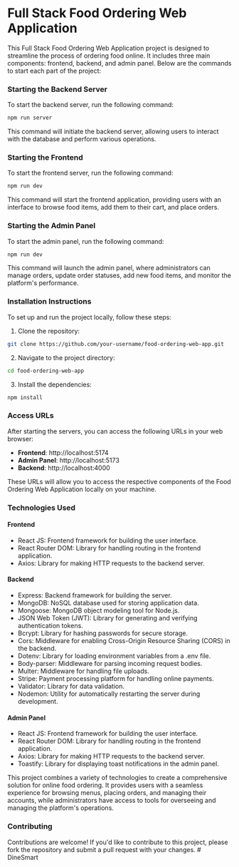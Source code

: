 # Full Stack Food Ordering Web Application

This Full Stack Food Ordering Web Application project is designed to streamline the process of ordering food online. It includes three main components: frontend, backend, and admin panel. Below are the commands to start each part of the project:

### Starting the Backend Server
To start the backend server, run the following command:
```bash
npm run server
```
This command will initiate the backend server, allowing users to interact with the database and perform various operations.

### Starting the Frontend
To start the frontend server, run the following command:
```bash
npm run dev
```
This command will start the frontend application, providing users with an interface to browse food items, add them to their cart, and place orders.

### Starting the Admin Panel
To start the admin panel, run the following command:
```bash
npm run dev
```
This command will launch the admin panel, where administrators can manage orders, update order statuses, add new food items, and monitor the platform's performance.

### Installation Instructions
To set up and run the project locally, follow these steps:

1. Clone the repository:
```bash
git clone https://github.com/your-username/food-ordering-web-app.git
```
2. Navigate to the project directory:
```bash
cd food-ordering-web-app
```
3. Install the dependencies:
```bash
npm install
```

### Access URLs
After starting the servers, you can access the following URLs in your web browser:

- **Frontend**: http://localhost:5174
- **Admin Panel**: http://localhost:5173
- **Backend**: http://localhost:4000

These URLs will allow you to access the respective components of the Food Ordering Web Application locally on your machine.

### Technologies Used

#### Frontend
- React JS: Frontend framework for building the user interface.
- React Router DOM: Library for handling routing in the frontend application.
- Axios: Library for making HTTP requests to the backend server.

#### Backend
- Express: Backend framework for building the server.
- MongoDB: NoSQL database used for storing application data.
- Mongoose: MongoDB object modeling tool for Node.js.
- JSON Web Token (JWT): Library for generating and verifying authentication tokens.
- Bcrypt: Library for hashing passwords for secure storage.
- Cors: Middleware for enabling Cross-Origin Resource Sharing (CORS) in the backend.
- Dotenv: Library for loading environment variables from a .env file.
- Body-parser: Middleware for parsing incoming request bodies.
- Multer: Middleware for handling file uploads.
- Stripe: Payment processing platform for handling online payments.
- Validator: Library for data validation.
- Nodemon: Utility for automatically restarting the server during development.

#### Admin Panel
- React JS: Frontend framework for building the user interface.
- React Router DOM: Library for handling routing in the frontend application.
- Axios: Library for making HTTP requests to the backend server.
- Toastify: Library for displaying toast notifications in the admin panel.

This project combines a variety of technologies to create a comprehensive solution for online food ordering. It provides users with a seamless experience for browsing menus, placing orders, and managing their accounts, while administrators have access to tools for overseeing and managing the platform's operations.

### Contributing
Contributions are welcome! If you'd like to contribute to this project, please fork the repository and submit a pull request with your changes.
#   D i n e S m a r t  
 
